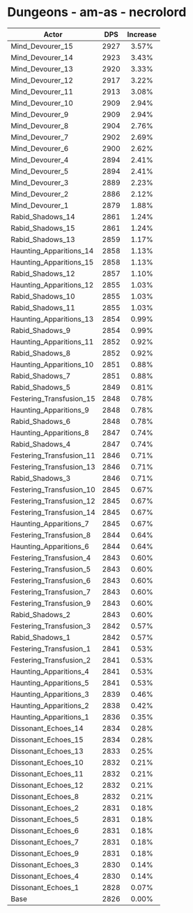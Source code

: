# Dungeons - am-as - necrolord
| Actor | DPS | Increase |
|---|:---:|:---:|
|Mind_Devourer_15|2927|3.57%|
|Mind_Devourer_14|2923|3.43%|
|Mind_Devourer_13|2920|3.33%|
|Mind_Devourer_12|2917|3.22%|
|Mind_Devourer_11|2913|3.08%|
|Mind_Devourer_10|2909|2.94%|
|Mind_Devourer_9|2909|2.94%|
|Mind_Devourer_8|2904|2.76%|
|Mind_Devourer_7|2902|2.69%|
|Mind_Devourer_6|2900|2.62%|
|Mind_Devourer_4|2894|2.41%|
|Mind_Devourer_5|2894|2.41%|
|Mind_Devourer_3|2889|2.23%|
|Mind_Devourer_2|2886|2.12%|
|Mind_Devourer_1|2879|1.88%|
|Rabid_Shadows_14|2861|1.24%|
|Rabid_Shadows_15|2861|1.24%|
|Rabid_Shadows_13|2859|1.17%|
|Haunting_Apparitions_14|2858|1.13%|
|Haunting_Apparitions_15|2858|1.13%|
|Rabid_Shadows_12|2857|1.10%|
|Haunting_Apparitions_12|2855|1.03%|
|Rabid_Shadows_10|2855|1.03%|
|Rabid_Shadows_11|2855|1.03%|
|Haunting_Apparitions_13|2854|0.99%|
|Rabid_Shadows_9|2854|0.99%|
|Haunting_Apparitions_11|2852|0.92%|
|Rabid_Shadows_8|2852|0.92%|
|Haunting_Apparitions_10|2851|0.88%|
|Rabid_Shadows_7|2851|0.88%|
|Rabid_Shadows_5|2849|0.81%|
|Festering_Transfusion_15|2848|0.78%|
|Haunting_Apparitions_9|2848|0.78%|
|Rabid_Shadows_6|2848|0.78%|
|Haunting_Apparitions_8|2847|0.74%|
|Rabid_Shadows_4|2847|0.74%|
|Festering_Transfusion_11|2846|0.71%|
|Festering_Transfusion_13|2846|0.71%|
|Rabid_Shadows_3|2846|0.71%|
|Festering_Transfusion_10|2845|0.67%|
|Festering_Transfusion_12|2845|0.67%|
|Festering_Transfusion_14|2845|0.67%|
|Haunting_Apparitions_7|2845|0.67%|
|Festering_Transfusion_8|2844|0.64%|
|Haunting_Apparitions_6|2844|0.64%|
|Festering_Transfusion_4|2843|0.60%|
|Festering_Transfusion_5|2843|0.60%|
|Festering_Transfusion_6|2843|0.60%|
|Festering_Transfusion_7|2843|0.60%|
|Festering_Transfusion_9|2843|0.60%|
|Rabid_Shadows_2|2843|0.60%|
|Festering_Transfusion_3|2842|0.57%|
|Rabid_Shadows_1|2842|0.57%|
|Festering_Transfusion_1|2841|0.53%|
|Festering_Transfusion_2|2841|0.53%|
|Haunting_Apparitions_4|2841|0.53%|
|Haunting_Apparitions_5|2841|0.53%|
|Haunting_Apparitions_3|2839|0.46%|
|Haunting_Apparitions_2|2838|0.42%|
|Haunting_Apparitions_1|2836|0.35%|
|Dissonant_Echoes_14|2834|0.28%|
|Dissonant_Echoes_15|2834|0.28%|
|Dissonant_Echoes_13|2833|0.25%|
|Dissonant_Echoes_10|2832|0.21%|
|Dissonant_Echoes_11|2832|0.21%|
|Dissonant_Echoes_12|2832|0.21%|
|Dissonant_Echoes_8|2832|0.21%|
|Dissonant_Echoes_2|2831|0.18%|
|Dissonant_Echoes_5|2831|0.18%|
|Dissonant_Echoes_6|2831|0.18%|
|Dissonant_Echoes_7|2831|0.18%|
|Dissonant_Echoes_9|2831|0.18%|
|Dissonant_Echoes_3|2830|0.14%|
|Dissonant_Echoes_4|2830|0.14%|
|Dissonant_Echoes_1|2828|0.07%|
|Base|2826|0.00%|
